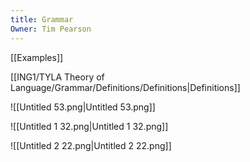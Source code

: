 ```yaml
---
title: Grammar
Owner: Tim Pearson
---
```

[[Examples]]

[[ING1/TYLA Theory of Language/Grammar/Definitions/Definitions|Definitions]]

![[Untitled 53.png|Untitled 53.png]]

![[Untitled 1 32.png|Untitled 1 32.png]]

![[Untitled 2 22.png|Untitled 2 22.png]]

